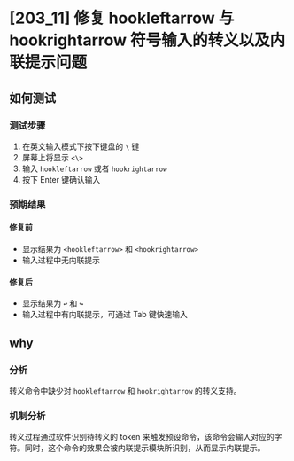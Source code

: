 # [203_11] 修复 hookleftarrow 与 hookrightarrow 符号输入的转义以及内联提示问题

## 如何测试

### 测试步骤

1. 在英文输入模式下按下键盘的 `\` 键
2. 屏幕上将显示 `<\>`
3. 输入 `hookleftarrow` 或者 `hookrightarrow`
4. 按下 Enter 键确认输入

### 预期结果

#### 修复前

- 显示结果为 `<hookleftarrow>` 和 `<hookrightarrow>`
- 输入过程中无内联提示

#### 修复后

- 显示结果为 `↩` 和 `↪`
- 输入过程中有内联提示，可通过 Tab 键快速输入

## why

### 分析

转义命令中缺少对 `hookleftarrow` 和 `hookrightarrow` 的转义支持。

### 机制分析

转义过程通过软件识别待转义的 token 来触发预设命令，该命令会输入对应的字符。同时，这个命令的效果会被内联提示模块所识别，从而显示内联提示。
